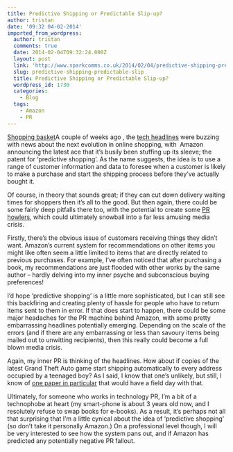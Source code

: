 ```yaml
---
title: Predictive Shipping or Predictable Slip-up?
author: tristan
date: '09:32 04-02-2014'
imported_from_wordpress:
  author: tristan
  comments: true
  date: 2014-02-04T09:32:24.000Z
  layout: post
  link: 'http://www.sparkcomms.co.uk/2014/02/04/predictive-shipping-predictable-slip/'
  slug: predictive-shipping-predictable-slip
  title: Predictive Shipping or Predictable Slip-up?
  wordpress_id: 1730
  categories:
    - Blog
  tags:
    - Amazon
    - PR
---
```


[Shopping basket](Online-shopping.png)A couple of weeks ago , the [tech headlines](http://blogs.wsj.com/digits/2014/01/17/amazon-wants-to-ship-your-package-before-you-buy-it/) were buzzing with news about the next evolution in online shopping, with  Amazon announcing the latest ace that it’s busily been stuffing up its sleeve; the patent for ‘predictive shopping’. As the name suggests, the idea is to use a range of customer information and data to foresee when a customer is likely to make a purchase and start the shipping process before they’ve actually bought it.

Of course, in theory that sounds great; if they can cut down delivery waiting times for shoppers then it’s all to the good. But then again, there could be some fairly deep pitfalls there too, with the potential to create some [PR howlers](http://www.mirror.co.uk/news/uk-news/public-relations-disasters---bp-230325#.UuKJFMtFCP8), which could ultimately snowball into a far less amusing media crisis.

Firstly, there’s the obvious issue of customers receiving things they didn’t want. Amazon’s current system for recommendations on other items you might like often seem a little limited to items that are directly related to previous purchases. For example, I’ve often noticed that after purchasing a book, my recommendations are just flooded with other works by the same author – hardly delving into my inner psyche and subconscious buying preferences!

I’d hope ‘predictive shopping’ is a little more sophisticated, but I can still see this backfiring and creating plenty of hassle for people who have to return items sent to them in error. If that does start to happen, there could be some major headaches for the PR machine behind Amazon, with some pretty embarrassing headlines potentially emerging. Depending on the scale of the errors (and if there are any embarrassing or less than savoury items being mailed out to unwitting recipients), then this really could become a full blown media crisis.

Again, my inner PR is thinking of the headlines. How about if copies of the latest Grand Theft Auto game start shipping automatically to every address occupied by a teenaged boy? As I said, I know that one’s unlikely, but still, I know of [one paper in particular](http://www.dailymail.co.uk/sciencetech/article-2529677/Chilling-truth-video-games-children-got-Christmas.html) that would have a field day with that.

Ultimately, for someone who works in technology PR, I’m a bit of a technophobe at heart (my smart-phone is about 3 years old now, and I resolutely refuse to swap books for e-books). As a result, it’s perhaps not all that surprising that I’m a little cynical about the idea of ‘predictive shopping’ (so don’t take it personally Amazon.) On a professional level though, I will be very interested to see how the system pans out, and if Amazon has predicted any potentially negative PR fallout. 
